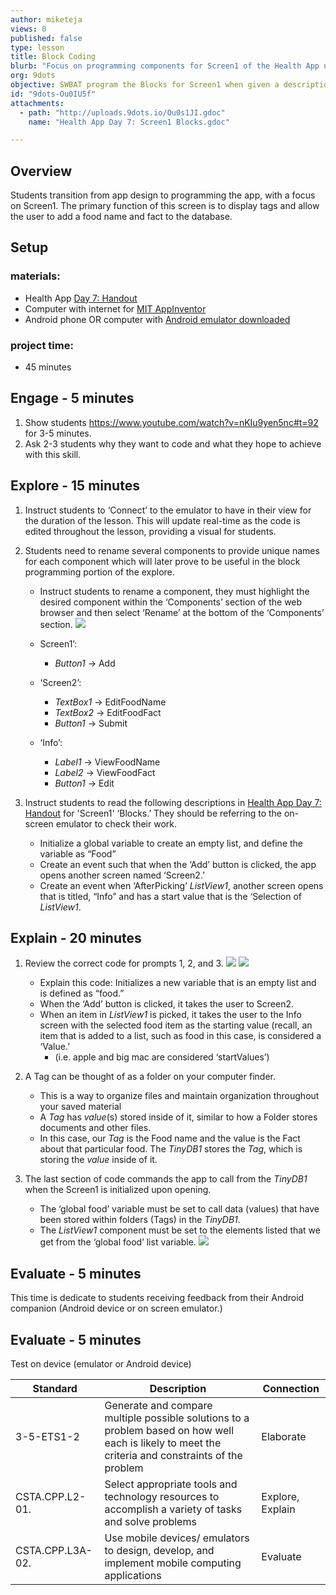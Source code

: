 ```yaml
---
author: miketeja
views: 0
published: false
type: lesson
title: Block Coding
blurb: "Focus on programming components for Screen1 of the Health App using the #AppInventor"
org: 9dots
objective: SWBAT program the Blocks for Screen1 when given a description of the screen functionality
id: "9dots-Ou0IU5f"
attachments: 
  - path: "http://uploads.9dots.io/Ou0s1JI.gdoc"
    name: "Health App Day 7: Screen1 Blocks.gdoc"

---
```


## Overview
Students transition from app design to programming the app, with a focus on Screen1. The primary function of this screen is to display tags and allow the user to add a food name and fact to the database. 

## Setup
### materials:
- Health App [Day 7: Handout](http://uploads.9dots.io/Ou0s1JI.gdoc)
- Computer with internet for [MIT AppInventor](http://appinventor.mit.edu/explore/)
- Android phone OR computer with [Android emulator downloaded](http://appinventor.mit.edu/explore/ai2/setup-emulator.html)

### project time:
- 45 minutes

## Engage - 5 minutes

1. Show students https://www.youtube.com/watch?v=nKIu9yen5nc#t=92 for 3-5 minutes.
2. Ask 2-3 students why they want to code and what they hope to achieve with this skill.

## Explore - 15 minutes

1. Instruct students to ‘Connect’ to the emulator to have in their view for the duration of the lesson. This will update real-time as the code is edited throughout the lesson, providing a visual for students.
2. Students need to rename several components to provide unique names for each component which will later prove to be useful in the block programming portion of the explore. 

	- Instruct students to rename a component, they must highlight the desired component within the ‘Components’ section of the web browser and then select ‘Rename’ at the bottom of the ‘Components’ section.
![](http://uploads.9dots.io/Ou0MUkl_md.jpg) 
		
	- Screen1’: 
		- _Button1_ → Add
	- ‘Screen2’: 
		- _TextBox1_ → EditFoodName
		- _TextBox2_ → EditFoodFact
		- _Button1_ → Submit
	- ‘Info’:
		- _Label1_ → ViewFoodName
		- _Label2_ → ViewFoodFact
		- _Button1_ → Edit

3. Instruct students to read the following descriptions in [Health App Day 7: Handout](http://uploads.9dots.io/Ou0s1JI.gdoc) for 'Screen1' ‘Blocks.’ They should be referring to the on-screen emulator to check their work. 

	- Initialize a global variable to create an empty list, and define the variable as “Food” 
	- Create an event such that when the ‘Add’ button is clicked, the app opens another screen named ‘Screen2.’ 
	- Create an event when ‘AfterPicking’ _ListView1_, another screen opens that is titled, “Info” and has a start value that is the ‘Selection of _ListView1_.

## Explain - 20 minutes

1. Review the correct code for prompts 1, 2, and 3. 
![](http://uploads.9dots.io/Ou0NmjE_md.jpg) 
![](http://uploads.9dots.io/Ou0NtIz_md.jpg) 

	- Explain this code: Initializes a new variable that is an empty list and is defined as “food.”
	- When the ‘Add’ button is clicked, it takes the user to Screen2.
	- When an item in _ListView1_ is picked, it takes the user to the Info screen with the selected food item as the starting value (recall, an item that is added to a list, such as food in this case, is considered a ‘Value.’ 
		- (i.e. apple and big mac are considered ‘startValues’)

2. A Tag can be thought of as a folder on your computer finder.
	- This is a way to organize files and maintain organization throughout your saved material
	- A _Tag_ has _value_(s) stored inside of it, similar to how a Folder stores documents and other files. 
    - In this case, our _Tag_ is the Food name and the value is the Fact about that particular food. The _TinyDB1_ stores the _Tag_, which is storing the _value_ inside of it. 

3. The last section of code commands the app to call from the _TinyDB1_ when the Screen1 is initialized upon opening.

	- The ‘global food’ variable must be set to call data (values) that have been stored within folders (Tags) in the _TinyDB1_. 
	- The _ListView1_ component must be set to the elements listed that we get from the ‘global food’ list variable. 
![](http://uploads.9dots.io/Ou0nZHV_md.jpg) 

## Evaluate - 5 minutes
This time is dedicate to students receiving feedback from their Android companion (Android device or on screen emulator.) 

## Evaluate - 5 minutes
Test on device (emulator or Android device)

| Standard      | Description   | Connection  |
| ------------- |---------------| ------|
| 3-5-ETS1-2 | Generate and compare multiple possible solutions to a problem based on how well each is likely to meet the criteria and constraints of the problem | Elaborate |
| CSTA.CPP.L2-01. | Select appropriate tools and technology resources to accomplish a variety of tasks and solve problems | Explore, Explain | 
| CSTA.CPP.L3A-02. | Use mobile devices/ emulators to design, develop, and implement mobile computing applications | Evaluate |
